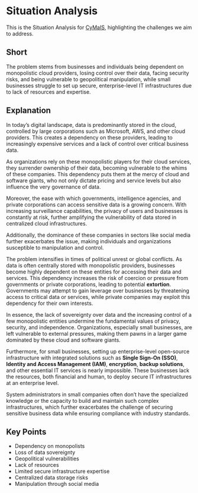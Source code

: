 # Situation Analysis

This is the Situation Analysis for [CyMaIS](https://cymais.cloud), highlighting the challenges we aim to address.

## Short

The problem stems from businesses and individuals being dependent on monopolistic cloud providers, losing control over their data, facing security risks, and being vulnerable to geopolitical manipulation, while small businesses struggle to set up secure, enterprise-level IT infrastructures due to lack of resources and expertise.

## Explanation

In today’s digital landscape, data is predominantly stored in the cloud, controlled by large corporations such as Microsoft, AWS, and other cloud providers. This creates a dependency on these providers, leading to increasingly expensive services and a lack of control over critical business data. 

As organizations rely on these monopolistic players for their cloud services, they surrender ownership of their data, becoming vulnerable to the whims of these companies. This dependency puts them at the mercy of cloud and software giants, who not only dictate pricing and service levels but also influence the very governance of data.

Moreover, the ease with which governments, intelligence agencies, and private corporations can access sensitive data is a growing concern. With increasing surveillance capabilities, the privacy of users and businesses is constantly at risk, further amplifying the vulnerability of data stored in centralized cloud infrastructures.

Additionally, the dominance of these companies in sectors like social media further exacerbates the issue, making individuals and organizations susceptible to manipulation and control.

The problem intensifies in times of political unrest or global conflicts. As data is often centrally stored with monopolistic providers, businesses become highly dependent on these entities for accessing their data and services. This dependency increases the risk of coercion or pressure from governments or private corporations, leading to potential **extortion**. Governments may attempt to gain leverage over businesses by threatening access to critical data or services, while private companies may exploit this dependency for their own interests. 

In essence, the lack of sovereignty over data and the increasing control of a few monopolistic entities undermine the fundamental values of privacy, security, and independence. Organizations, especially small businesses, are left vulnerable to external pressures, making them pawns in a larger game dominated by these cloud and software giants.

Furthermore, for small businesses, setting up enterprise-level open-source infrastructure with integrated solutions such as **Single Sign-On (SSO)**, **Identity and Access Management (IAM)**, **encryption**, **backup solutions**, and other essential IT services is nearly impossible. These businesses lack the resources, both financial and human, to deploy secure IT infrastructures at an enterprise level. 

System administrators in small companies often don’t have the specialized knowledge or the capacity to build and maintain such complex infrastructures, which further exacerbates the challenge of securing sensitive business data while ensuring compliance with industry standards.

## Key Points
- Dependency on monopolists  
- Loss of data sovereignty  
- Geopolitical vulnerabilities 
- Lack of resources 
- Limited secure infrastructure expertise  
- Centralized data storage risks
- Manipulation through social media